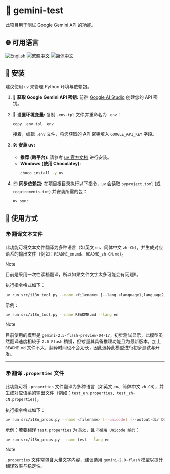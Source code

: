 # 🧪 gemini-test

此项目用于测试 Google Gemini API 的功能。

## 🌐 可用语言

[![English](https://img.shields.io/badge/English-Click-yellow)](README_en.md)
[![繁體中文](https://img.shields.io/badge/繁體中文-Click-orange)](README.md)
[![简体中文](https://img.shields.io/badge/简体中文-Click-green)](README_zh-CN.md)

## 🔧 安装

建议使用 `uv` 来管理 Python 环境与依赖包。

1.  🔑 **获取 Google Gemini API 密钥:**
    前往 [Google AI Studio](https://aistudio.google.com/apikey) 创建您的 API 密钥。

2.  📄 **设置环境变量:**
    复制 `.env.tpl` 文件并重命名为 `.env`：
    ```bash
    copy .env.tpl .env
    ```
    接着，编辑 `.env` 文件，将您获取的 API 密钥填入 `GOOGLE_API_KEY` 字段。

3.  🛠️ **安装 uv:**
    *   **推荐 (跨平台):** 请参考 [uv 官方文档](https://github.com/astral-sh/uv#installation) 进行安装。
    *   **Windows (使用 Chocolatey):**
        ```bash
        choco install -y uv
        ```

4.  📦 **同步依赖包:**
    在项目根目录执行以下指令，`uv` 会读取 `pyproject.toml` (或 `requirements.txt`) 并安装所需的包：
    ```bash
    uv sync
    ```

## 🚀 使用方式

### 🌍 翻译文本文件

此功能可将文本文件翻译为多种语言（如英文 `en`、简体中文 `zh-CN`），并生成对应语系的输出文件（例如：`README_en.md`、`README_zh-CN.md`）。

> [!NOTE]  
> 目前是采用一次性读档翻译，所以如果文件文字太多可能会有问题!!。

执行指令格式如下：

```bash
uv run src/i18n_tool.py --name <filename> [--lang <language1,language2,...>]
```

示例：

```bash
uv run src/i18n_tool.py --name README.md --lang en
```

> [!NOTE]  
> 目前使用的模型是 `gemini-2.5-flash-preview-04-17`，初步测试显示，此模型虽然翻译速度相较于 `2.0 Flash` 稍慢，但考量其具备推理功能且为最新版本，加上 `README.md` 文件不大，翻译时间也不会太长，因此选择此模型进行初步测试与开发。

---

### 🌍 翻译 `.properties` 文件

此功能可将 `.properties` 文件翻译为多种语言（如英文 `en`、简体中文 `zh-CN`），并生成对应语系的输出文件（例如：`test_en.properties`、`test_zh-CN.properties`）。

执行指令格式如下：

```bash
uv run src/i18n_props.py --name <filename> [--unicode] [--output-dir DIR] [--lang LANG1,LANG2,...]
```

示例：若要翻译 `test.properties` 为 `英文`，且 `不使用 Unicode 编码`：

```bash
uv run src/i18n_props.py --name test --lang en
```

> [!NOTE]
> `.properties` 文件常包含大量文字内容，建议选用 `gemini-2.0-flash` 模型以提升翻译效率与稳定性。
